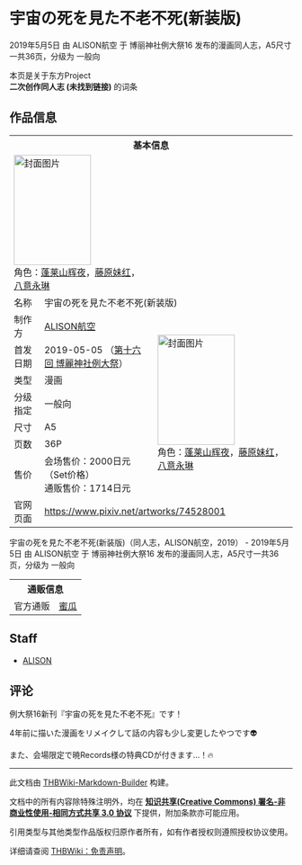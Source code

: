 # 宇宙の死を見た不老不死(新装版)

<!-- source html: G:\repos\THBWiki-Markdown-Builder\THBWikiMarkdown\Temp\main\b\b2\ns0%3A%E5%AE%87%E5%AE%99%E3%81%AE%E6%AD%BB%E3%82%92%E8%A6%8B%E3%81%9F%E4%B8%8D%E8%80%81%E4%B8%8D%E6%AD%BB%28%E6%96%B0%E8%A3%85%E7%89%88%29.html -->

2019年5月5日 由 ALISON航空 于 博丽神社例大祭16 发布的漫画同人志，A5尺寸一共36页，分级为 一般向

本页是关于东方Project  
 **二次创作同人志 (未找到链接)** 的词条
## 作品信息

<table><tbody><tr><th colspan="3">基本信息</th></tr><tr><td class="cover-artwork-mobile" colspan="2"><a href="./文件-宇宙の死を見た不老不死(新装版)封面.png.md" class="image" title="封面图片"><img alt="封面图片" src="https://upload.thwiki.cc/thumb/c/c9/%E5%AE%87%E5%AE%99%E3%81%AE%E6%AD%BB%E3%82%92%E8%A6%8B%E3%81%9F%E4%B8%8D%E8%80%81%E4%B8%8D%E6%AD%BB%28%E6%96%B0%E8%A3%85%E7%89%88%29%E5%B0%81%E9%9D%A2.png/137px-%E5%AE%87%E5%AE%99%E3%81%AE%E6%AD%BB%E3%82%92%E8%A6%8B%E3%81%9F%E4%B8%8D%E8%80%81%E4%B8%8D%E6%AD%BB%28%E6%96%B0%E8%A3%85%E7%89%88%29%E5%B0%81%E9%9D%A2.png" decoding="async" loading="lazy" width="137" height="196" srcset="https://upload.thwiki.cc/thumb/c/c9/%E5%AE%87%E5%AE%99%E3%81%AE%E6%AD%BB%E3%82%92%E8%A6%8B%E3%81%9F%E4%B8%8D%E8%80%81%E4%B8%8D%E6%AD%BB%28%E6%96%B0%E8%A3%85%E7%89%88%29%E5%B0%81%E9%9D%A2.png/205px-%E5%AE%87%E5%AE%99%E3%81%AE%E6%AD%BB%E3%82%92%E8%A6%8B%E3%81%9F%E4%B8%8D%E8%80%81%E4%B8%8D%E6%AD%BB%28%E6%96%B0%E8%A3%85%E7%89%88%29%E5%B0%81%E9%9D%A2.png 1.5x, https://upload.thwiki.cc/thumb/c/c9/%E5%AE%87%E5%AE%99%E3%81%AE%E6%AD%BB%E3%82%92%E8%A6%8B%E3%81%9F%E4%B8%8D%E8%80%81%E4%B8%8D%E6%AD%BB%28%E6%96%B0%E8%A3%85%E7%89%88%29%E5%B0%81%E9%9D%A2.png/274px-%E5%AE%87%E5%AE%99%E3%81%AE%E6%AD%BB%E3%82%92%E8%A6%8B%E3%81%9F%E4%B8%8D%E8%80%81%E4%B8%8D%E6%AD%BB%28%E6%96%B0%E8%A3%85%E7%89%88%29%E5%B0%81%E9%9D%A2.png 2x" data-file-width="1010" data-file-height="1444"></a><div class="cover-char">角色：<a href="./蓬莱山辉夜.md" title="蓬莱山辉夜">蓬莱山辉夜</a>，<a href="./藤原妹红.md" title="藤原妹红">藤原妹红</a>，<a href="./八意永琳.md" title="八意永琳">八意永琳</a></div></td>
</tr><tr><td class="label">名称</td><td colspan="2"> 宇宙の死を見た不老不死(新装版) </td></tr><tr><td class="label">制作方</td><td><a href="./ALISON航空.md" title="ALISON航空">ALISON航空</a></td><td class="cover-artwork" rowspan="7" style="min-width:196px;"><a href="./文件-宇宙の死を見た不老不死(新装版)封面.png.md" class="image" title="封面图片"><img alt="封面图片" src="https://upload.thwiki.cc/thumb/c/c9/%E5%AE%87%E5%AE%99%E3%81%AE%E6%AD%BB%E3%82%92%E8%A6%8B%E3%81%9F%E4%B8%8D%E8%80%81%E4%B8%8D%E6%AD%BB%28%E6%96%B0%E8%A3%85%E7%89%88%29%E5%B0%81%E9%9D%A2.png/137px-%E5%AE%87%E5%AE%99%E3%81%AE%E6%AD%BB%E3%82%92%E8%A6%8B%E3%81%9F%E4%B8%8D%E8%80%81%E4%B8%8D%E6%AD%BB%28%E6%96%B0%E8%A3%85%E7%89%88%29%E5%B0%81%E9%9D%A2.png" decoding="async" loading="lazy" width="137" height="196" srcset="https://upload.thwiki.cc/thumb/c/c9/%E5%AE%87%E5%AE%99%E3%81%AE%E6%AD%BB%E3%82%92%E8%A6%8B%E3%81%9F%E4%B8%8D%E8%80%81%E4%B8%8D%E6%AD%BB%28%E6%96%B0%E8%A3%85%E7%89%88%29%E5%B0%81%E9%9D%A2.png/205px-%E5%AE%87%E5%AE%99%E3%81%AE%E6%AD%BB%E3%82%92%E8%A6%8B%E3%81%9F%E4%B8%8D%E8%80%81%E4%B8%8D%E6%AD%BB%28%E6%96%B0%E8%A3%85%E7%89%88%29%E5%B0%81%E9%9D%A2.png 1.5x, https://upload.thwiki.cc/thumb/c/c9/%E5%AE%87%E5%AE%99%E3%81%AE%E6%AD%BB%E3%82%92%E8%A6%8B%E3%81%9F%E4%B8%8D%E8%80%81%E4%B8%8D%E6%AD%BB%28%E6%96%B0%E8%A3%85%E7%89%88%29%E5%B0%81%E9%9D%A2.png/274px-%E5%AE%87%E5%AE%99%E3%81%AE%E6%AD%BB%E3%82%92%E8%A6%8B%E3%81%9F%E4%B8%8D%E8%80%81%E4%B8%8D%E6%AD%BB%28%E6%96%B0%E8%A3%85%E7%89%88%29%E5%B0%81%E9%9D%A2.png 2x" data-file-width="1010" data-file-height="1444"></a><div class="cover-char">角色：<a href="./蓬莱山辉夜.md" title="蓬莱山辉夜">蓬莱山辉夜</a>，<a href="./藤原妹红.md" title="藤原妹红">藤原妹红</a>，<a href="./八意永琳.md" title="八意永琳">八意永琳</a></div></td>
</tr><tr><td class="label">首发日期</td><td>2019-05-05&#160;（<a href="/展会作品列表?e=%E5%8D%9A%E4%B8%BD%E7%A5%9E%E7%A4%BE%E4%BE%8B%E5%A4%A7%E7%A5%AD%2316">第十六回 博麗神社例大祭</a>）</td></tr><tr><td class="label">类型</td><td>漫画</td></tr><tr><td class="label">分级指定</td><td>一般向</td></tr><tr><td class="label">尺寸</td><td>A5</td></tr><tr><td class="label">页数</td><td>36P</td></tr><tr><td class="label">售价</td><td>会场售价：2000日元（Set价格）<br>通贩售价：1714日元</td></tr>
<tr><td class="label">官网页面</td><td colspan="2"><a rel="nofollow" class="external free" href="https://www.pixiv.net/artworks/74528001">https://www.pixiv.net/artworks/74528001</a></td></tr></tbody></table>

宇宙の死を見た不老不死(新装版)（同人志，ALISON航空，2019） - 2019年5月5日 由 ALISON航空 于 博丽神社例大祭16 发布的漫画同人志，A5尺寸一共36页，分级为 一般向

<table><tbody><tr><th colspan="3">通贩信息</th></tr><tr><td class="label">官方通贩</td><td colspan="2"><a rel="nofollow" class="external text" href="https://www.melonbooks.co.jp/detail/detail.php?product_id=505957">蜜瓜</a></td></tr></tbody></table>


## Staff
- [ALISON](./ALISON.md)

## 评论

  
例大祭16新刊『宇宙の死を見た不老不死』です！  

4年前に描いた漫画をリメイクして話の内容も少し変更したやつです👽  

また、会場限定で暁Records様の特典CDが付きます…！🔥
  







---

此文档由 [THBWiki-Markdown-Builder](https://github.com/Delsin-Yu/THBWiki-Markdown-Builder) 构建。

文档中的所有内容除特殊注明外，均在 [**知识共享(Creative Commons) 署名-非商业性使用-相同方式共享 3.0 协议**](https://creativecommons.org/licenses/by-sa/3.0/deed.zh-hans) 下提供，附加条款亦可能应用。

引用类型与其他类型作品版权归原作者所有，如有作者授权则遵照授权协议使用。

详细请查阅 [THBWiki：免责声明](https://thbwiki.cc/THBWiki:%E5%85%8D%E8%B4%A3%E5%A3%B0%E6%98%8E)。

